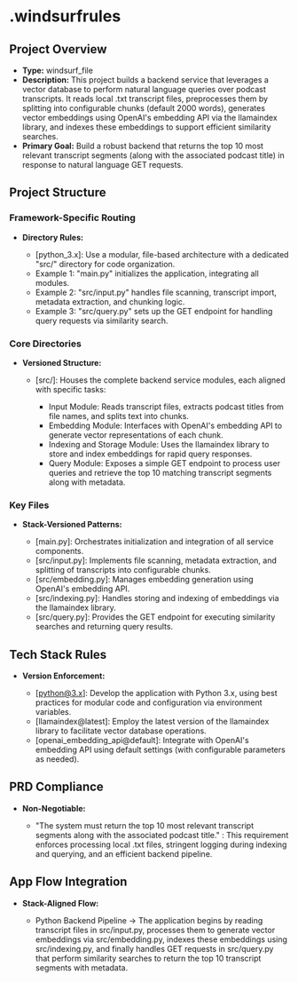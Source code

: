 # .windsurfrules

## Project Overview

*   **Type:** windsurf_file
*   **Description:** This project builds a backend service that leverages a vector database to perform natural language queries over podcast transcripts. It reads local .txt transcript files, preprocesses them by splitting into configurable chunks (default 2000 words), generates vector embeddings using OpenAI's embedding API via the llamaindex library, and indexes these embeddings to support efficient similarity searches.
*   **Primary Goal:** Build a robust backend that returns the top 10 most relevant transcript segments (along with the associated podcast title) in response to natural language GET requests.

## Project Structure

### Framework-Specific Routing

*   **Directory Rules:**

    *   [python_3.x]: Use a modular, file-based architecture with a dedicated "src/" directory for code organization.
    *   Example 1: "main.py" initializes the application, integrating all modules.
    *   Example 2: "src/input.py" handles file scanning, transcript import, metadata extraction, and chunking logic.
    *   Example 3: "src/query.py" sets up the GET endpoint for handling query requests via similarity search.

### Core Directories

*   **Versioned Structure:**

    *   [src/]: Houses the complete backend service modules, each aligned with specific tasks:

        *   Input Module: Reads transcript files, extracts podcast titles from file names, and splits text into chunks.
        *   Embedding Module: Interfaces with OpenAI's embedding API to generate vector representations of each chunk.
        *   Indexing and Storage Module: Uses the llamaindex library to store and index embeddings for rapid query responses.
        *   Query Module: Exposes a simple GET endpoint to process user queries and retrieve the top 10 matching transcript segments along with metadata.

### Key Files

*   **Stack-Versioned Patterns:**

    *   [main.py]: Orchestrates initialization and integration of all service components.
    *   [src/input.py]: Implements file scanning, metadata extraction, and splitting of transcripts into configurable chunks.
    *   [src/embedding.py]: Manages embedding generation using OpenAI's embedding API.
    *   [src/indexing.py]: Handles storing and indexing of embeddings via the llamaindex library.
    *   [src/query.py]: Provides the GET endpoint for executing similarity searches and returning query results.

## Tech Stack Rules

*   **Version Enforcement:**

    *   [<python@3.x>]: Develop the application with Python 3.x, using best practices for modular code and configuration via environment variables.
    *   [llamaindex@latest]: Employ the latest version of the llamaindex library to facilitate vector database operations.
    *   [openai_embedding_api@default]: Integrate with OpenAI's embedding API using default settings (with configurable parameters as needed).

## PRD Compliance

*   **Non-Negotiable:**

    *   "The system must return the top 10 most relevant transcript segments along with the associated podcast title." : This requirement enforces processing local .txt files, stringent logging during indexing and querying, and an efficient backend pipeline.

## App Flow Integration

*   **Stack-Aligned Flow:**

    *   Python Backend Pipeline → The application begins by reading transcript files in src/input.py, processes them to generate vector embeddings via src/embedding.py, indexes these embeddings using src/indexing.py, and finally handles GET requests in src/query.py that perform similarity searches to return the top 10 transcript segments with metadata.
